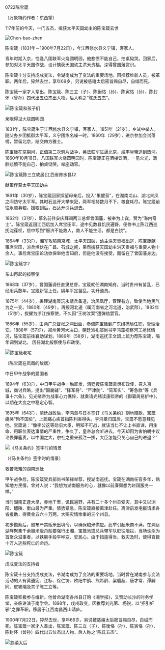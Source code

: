 0722陈宝箴

（万象特约作者：东西望）

117年前的今天，一门五杰，擒获太平天国幼主的陈宝箴去世

![Chen-bao-zhen](Chen-bao-zhen.jpg)

陈宝箴（1831年－1900年7月22日），今江西修水县义宁镇，客家人。

青年时期入京，恰逢八国联军火烧圆明园，他悲愤不能自己，拍桌恸哭。回家后，参加对太平天国作战，设计擒获天国幼主洪天贵福，深得曾国藩赏识。

陈宝箴十分支持戊戌变法，令湖南成为了变法的重要场地。因推荐维新人员，被革职。两年后，猝然去世，享年69岁。另说被慈禧太后密旨赐自尽，自缢而死。

陈宝箴一家才人辈出，陈宝箴、陈三立（子）、陈衡恪（孙）、陈寅恪（孙）、陈封怀（曾孙）四代出五位杰出人物，后人称之“陈氏五杰”。

![陈宝箴和孩子们](陈宝箴和孩子们.jpg)

亲眼得见火烧圆明园

1831年，陈宝箴生于江西修水县义宁镇，客家人。1851年（21岁），乡试中举人，随父办乡团抵御太平军，义宁团练名噪一时。1860年（29岁），进京参加会试落榜，暂留北京，结交四方雅士。

陈宝箴在京期间，正值第二次鸦片战争，英法联军进逼北京，咸丰皇帝逃到热河。1860年10月18日，八国联军火烧圆明园时，陈宝箴正在酒楼饮酒，一见火光，满腔悲愤不能自己，拍桌恸哭，举座动容。

![陈宝箴陈三立故居(江西省修水县)2](陈宝箴陈三立故居(江西省修水县)2.jpeg)

献策俘获太平天国幼主

1861年（30岁），陈宝箴回家探望母亲后，投入“果健营”，在湖南龙山、湖北来凤之间防守太平军。其时石达开大举来犯，两军相持数月不下，粮食耗尽。陈宝箴前往永顺募粮，援粮到后，石达开引兵退去。

1862年（31岁），慕名前往安庆拜谒两江总督曾国藩，被奉为上宾，赞为“海内奇士”。陈宝箴返回江西后加入席宝田军，途中见数县饥民遍野，便修书上陈江西巡抚沈葆桢，信中写到“赈济不能救人，救人不能生活，都是白饶”。

1864年（33岁），湘军攻陷南京城，太平天国破，幼主洪天贵福出逃，陈宝箴献策席宝田，派兵埋伏在广昌、石城之间，果然擒获天国幼主洪天贵福与重要人物十余人。事后席宝田论功欲保举他当知府，但是他没有接受，而留在了曾国藩身边。

![陈宝箴字2](陈宝箴字2.jpeg)

东山再起的按察使

1868年（37岁），曾国藩调任直隶总督，宝箴就任湖南知府。当时贵州有苗乱，已经用兵数年，宝箴新官上任，隔年平定苗乱，功升道员。

1875年（44岁），署理湖南辰沅永靖兵备道，治凤凰厅，管理有方，致使当地民气为之一变。1880年（49岁），再授河北道（属河南省之河北道，治武陟）。1882年（51岁），拔擢为浙江按察使，不久因“王树汶案”遭弹劾罢官。

1886年（55岁），由两广总督张之洞出面，奏调陈宝箴到广东缉捕局任职，管理治安。1888年（57岁），郑州黄河大决口，朝廷派礼部尚书李鸿藻视察河工抢修情况，陈宝箴前往襄助谋划。1889年（58岁），湖南巡抚王文韶上疏力荐陈宝箴，隔年调到湖北， 历任湖北按察使与布政使。

![陈宝箴老宅](陈宝箴老宅.jpg)

（陈宝箴在凤凰的故居）

中日甲午战争的爱国者

1894年（63岁），中日甲午战争一触即发，清廷授陈宝箴直隶布政使，召入京城，商讨兵略，提出“固畿辅”、“择军将”、“严津防”、“简军实”、“筹急款”等《兵事十六条》。见光绪帝为战事心力憔悴，就奏请光绪读康熙帝的《御纂周易折中》，以期在大变之中稳定心智。

1895年（64岁），清廷战败后，李鸿章与日本签订《马关条约》割地赔款，宝箴痛哭“殆不国矣”，上疏痛心疾首指陈利害得失。李鸿章归国后，宝箴不愿意拜见他。宝箴说：“像李公这等勋旧大臣，明知不可战，就该当仁不让上书直谏，用生命、用职位表达事情的严重性，争久了，皇帝总会听进去。今天却因为害怕朝中议论畏罪塞责，以中国之大，宗社之重来孤注一掷，大臣怎能只关心自己的进退？”

![《马关条约》签字时的情景](《马关条约》签字时的情景.jpg)

（《马关条约》签字时的情景）

救苦救难的湖南巡抚

甲午战争后，陈宝箴受兵部尚书荣禄举荐，授湖南巡抚。宝箴在湖南任官多年，熟知地方民情，曾对人说：“我想为湖南服务的心，就像以前廉颇想为赵国服务一样。”

当时湖南正逢大旱，赤地千里，饥民遍野，共有二十多个州县受灾，其中又以浏阳、醴陵、衡山最为严重。情势紧急，陈宝箴直接离津赴任。离津前发电报请求各省援助，得黄金五六十万两，大赈灾情惨重的三个州县。

初步勘察后，颁布严禁贩米出境令，以确保粮米供应。此举引起米商不满，在洞庭湖畔聚集千余艘米贩舟船要强行出湘，宝箴派遣总兵带军队赶往阻拦，当场诛杀为首聚众滋事者，以铁腕手段平哗变、安民心。由于措施得当，救灾及时，使得百数十万人逃脱死亡的命运。

![陈宝箴](陈宝箴.jpg)

戊戌变法的支持者

陈宝箴十分支持戊戌变法，令湖南成为了变法的重要场地。当时曾在湖南参与变法活动的人有黄遵宪、江标、徐仁铸、欧阳中鹄、熊希龄、梁启超、唐才常、谭嗣同、皮锡瑞及其子陈三立等。

陈宝箴积极参与维新。他曾命湖南各州县订购《湘学报》，又赞助长沙的时务学堂，亲临讲演于南学会。1898年，戊戌政变，因推荐刘光第、杨锐，以“招引奸邪”之罪革职。移居于江西南昌西山晴庐。

1900年7月22日，猝然去世，享年69岁。另说被慈禧太后密旨赐自尽，自缢而死。陈宝箴一家才人辈出，陈宝箴、陈三立（子）、陈衡恪（孙）、陈寅恪（孙）、陈封怀（曾孙）四代出五位杰出人物，后人称之“陈氏五杰”。

![慈禧太后](慈禧太后.png)

